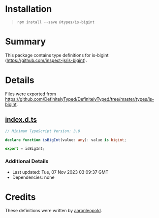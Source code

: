 # Installation
> `npm install --save @types/is-bigint`

# Summary
This package contains type definitions for is-bigint (https://github.com/inspect-js/is-bigint).

# Details
Files were exported from https://github.com/DefinitelyTyped/DefinitelyTyped/tree/master/types/is-bigint.
## [index.d.ts](https://github.com/DefinitelyTyped/DefinitelyTyped/tree/master/types/is-bigint/index.d.ts)
````ts
// Minimum TypeScript Version: 3.8

declare function isBigInt(value: any): value is bigint;

export = isBigInt;

````

### Additional Details
 * Last updated: Tue, 07 Nov 2023 03:09:37 GMT
 * Dependencies: none

# Credits
These definitions were written by [aaronleopold](https://github.com/aaronleopold).
